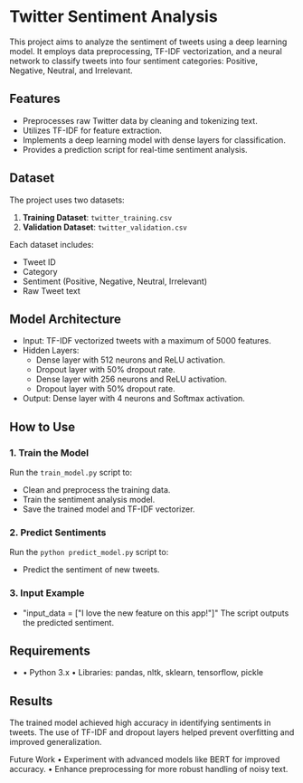# Twitter Sentiment Analysis

This project aims to analyze the sentiment of tweets using a deep learning model. It employs data preprocessing, TF-IDF vectorization, and a neural network to classify tweets into four sentiment categories: Positive, Negative, Neutral, and Irrelevant.

## Features
- Preprocesses raw Twitter data by cleaning and tokenizing text.
- Utilizes TF-IDF for feature extraction.
- Implements a deep learning model with dense layers for classification.
- Provides a prediction script for real-time sentiment analysis.

## Dataset
The project uses two datasets:
1. **Training Dataset**: `twitter_training.csv`
2. **Validation Dataset**: `twitter_validation.csv`

Each dataset includes:
- Tweet ID
- Category
- Sentiment (Positive, Negative, Neutral, Irrelevant)
- Raw Tweet text

## Model Architecture
- Input: TF-IDF vectorized tweets with a maximum of 5000 features.
- Hidden Layers:
  - Dense layer with 512 neurons and ReLU activation.
  - Dropout layer with 50% dropout rate.
  - Dense layer with 256 neurons and ReLU activation.
  - Dropout layer with 50% dropout rate.
- Output: Dense layer with 4 neurons and Softmax activation.

## How to Use

### 1. Train the Model
Run the `train_model.py` script to:
- Clean and preprocess the training data.
- Train the sentiment analysis model.
- Save the trained model and TF-IDF vectorizer.

### 2. Predict Sentiments
Run the `python predict_model.py` script to:
- Predict the sentiment of new tweets.

### 3. Input Example
- "input_data = ["I love the new feature on this app!"]" The script outputs the predicted sentiment.

## Requirements
-
	•	Python 3.x
	•	Libraries: pandas, nltk, sklearn, tensorflow, pickle

## Results
The trained model achieved high accuracy in identifying sentiments in tweets. The use of TF-IDF and dropout layers helped prevent overfitting and improved generalization.

Future Work
	•	Experiment with advanced models like BERT for improved accuracy.
	•	Enhance preprocessing for more robust handling of noisy text.


